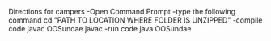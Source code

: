 Directions for campers
	-Open Command Prompt
	-type the following command
		cd "PATH TO LOCATION WHERE FOLDER IS UNZIPPED"
	-compile code
		javac OOSundae.javac
	-run code 
		java OOSundae
